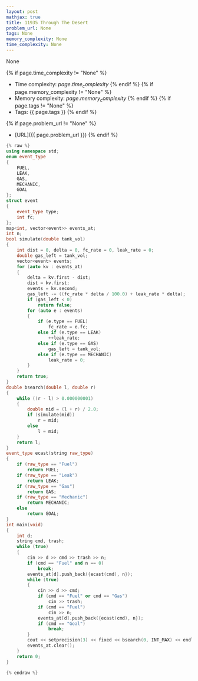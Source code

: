 ```yaml
---
layout: post
mathjax: true
title: 11935 Through The Desert
problem_url: None
tags: None
memory_complexity: None
time_complexity: None
---
```


None


{% if page.time_complexity != "None" %}
- Time complexity: ${{ page.time_complexity }}$
{% endif %}
{% if page.memory_complexity != "None" %}
- Memory complexity: ${{ page.memory_complexity }}$
{% endif %}
{% if page.tags != "None" %}
- Tags: {{ page.tags }}
{% endif %}

{% if page.problem_url != "None" %}
- [URL]({{ page.problem_url }})
{% endif %}

```cpp
{% raw %}
using namespace std;
enum event_type
{
    FUEL,
    LEAK,
    GAS,
    MECHANIC,
    GOAL
};
struct event
{
    event_type type;
    int fc;
};
map<int, vector<event>> events_at;
int n;
bool simulate(double tank_vol)
{
    int dist = 0, delta = 0, fc_rate = 0, leak_rate = 0;
    double gas_left = tank_vol;
    vector<event> events;
    for (auto kv : events_at)
    {
        delta = kv.first - dist;
        dist = kv.first;
        events = kv.second;
        gas_left -= ((fc_rate * delta / 100.0) + leak_rate * delta);
        if (gas_left < 0)
            return false;
        for (auto e : events)
        {
            if (e.type == FUEL)
                fc_rate = e.fc;
            else if (e.type == LEAK)
                ++leak_rate;
            else if (e.type == GAS)
                gas_left = tank_vol;
            else if (e.type == MECHANIC)
                leak_rate = 0;
        }
    }
    return true;
}
double bsearch(double l, double r)
{
    while ((r - l) > 0.000000001)
    {
        double mid = (l + r) / 2.0;
        if (simulate(mid))
            r = mid;
        else
            l = mid;
    }
    return l;
}
event_type ecast(string raw_type)
{
    if (raw_type == "Fuel")
        return FUEL;
    if (raw_type == "Leak")
        return LEAK;
    if (raw_type == "Gas")
        return GAS;
    if (raw_type == "Mechanic")
        return MECHANIC;
    else
        return GOAL;
}
int main(void)
{
    int d;
    string cmd, trash;
    while (true)
    {
        cin >> d >> cmd >> trash >> n;
        if (cmd == "Fuel" and n == 0)
            break;
        events_at[d].push_back({ecast(cmd), n});
        while (true)
        {
            cin >> d >> cmd;
            if (cmd == "Fuel" or cmd == "Gas")
                cin >> trash;
            if (cmd == "Fuel")
                cin >> n;
            events_at[d].push_back({ecast(cmd), n});
            if (cmd == "Goal")
                break;
        }
        cout << setprecision(3) << fixed << bsearch(0, INT_MAX) << endl;
        events_at.clear();
    }
    return 0;
}

{% endraw %}
```